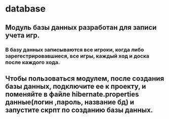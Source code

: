 # database
## Модуль базы данных разработан для записи учета игр.
### В базу данных записываются все игроки, когда либо зарегестрировавшиеся, все игры, каждый ход и доска после каждого хода.
## Чтобы пользоваться модулем, после создания базы данных, подключите ее к проекту, и поменяйте в файле hibernate.properties данные(логин ,пароль, название бд) и запустите скрпт по созданию базы данных.